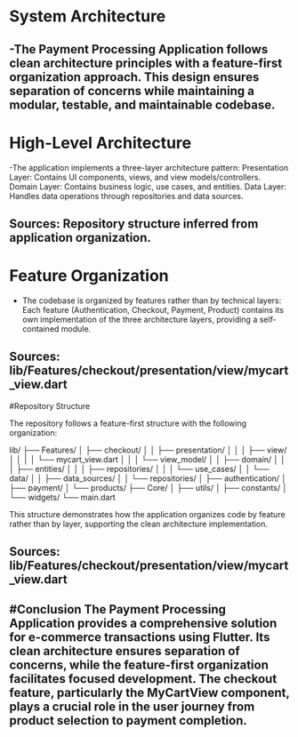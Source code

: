 # System Architecture
-The Payment Processing Application follows clean architecture principles with a feature-first organization approach. This design ensures separation of concerns while maintaining a modular, testable, and maintainable codebase.
---------------------------------------------------------------------------------
# High-Level Architecture
-The application implements a three-layer architecture pattern:
Presentation Layer: Contains UI components, views, and view models/controllers.
Domain Layer: Contains business logic, use cases, and entities.
Data Layer: Handles data operations through repositories and data sources.

Sources: Repository structure inferred from application organization.
---------------------------------------------------------------------------------
# Feature Organization
- The codebase is organized by features rather than by technical layers:
Each feature (Authentication, Checkout, Payment, Product) contains its own implementation of the three architecture layers, providing a self-contained module.

Sources: lib/Features/checkout/presentation/view/mycart_view.dart
---------------------------------------------------------------------------------
#Repository Structure

The repository follows a feature-first structure with the following organization:

lib/
├── Features/
│   ├── checkout/
│   │   ├── presentation/
│   │   │   ├── view/
│   │   │   │   └── mycart_view.dart
│   │   │   └── view_model/
│   │   ├── domain/
│   │   │   ├── entities/
│   │   │   ├── repositories/
│   │   │   └── use_cases/
│   │   └── data/
│   │       ├── data_sources/
│   │       └── repositories/
│   ├── authentication/
│   ├── payment/
│   └── products/
├── Core/
│   ├── utils/
│   ├── constants/
│   └── widgets/
└── main.dart

This structure demonstrates how the application organizes code by feature rather than by layer, supporting the clean architecture implementation.

Sources: lib/Features/checkout/presentation/view/mycart_view.dart
---------------------------------------------------------------------------------
#Conclusion
The Payment Processing Application provides a comprehensive solution for e-commerce transactions using Flutter. Its clean architecture ensures separation of concerns, while the feature-first organization facilitates focused development. The checkout feature, particularly the MyCartView component, plays a crucial role in the user journey from product selection to payment completion.
---------------------------------------------------------------------------------
